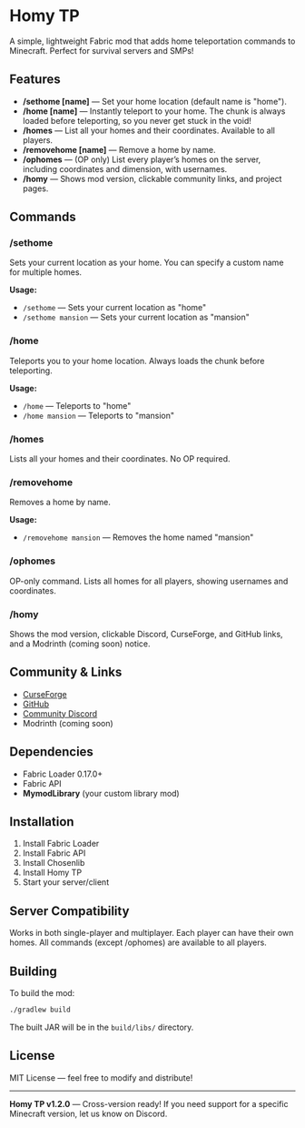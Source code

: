 # Homy TP

A simple, lightweight Fabric mod that adds home teleportation commands to Minecraft. Perfect for survival servers and SMPs!

## Features

- **/sethome [name]** — Set your home location (default name is "home").
- **/home [name]** — Instantly teleport to your home. The chunk is always loaded before teleporting, so you never get stuck in the void!
- **/homes** — List all your homes and their coordinates. Available to all players.
- **/removehome [name]** — Remove a home by name.
- **/ophomes** — (OP only) List every player’s homes on the server, including coordinates and dimension, with usernames.
- **/homy** — Shows mod version, clickable community links, and project pages.

## Commands

### /sethome
Sets your current location as your home. You can specify a custom name for multiple homes.

**Usage:**
- `/sethome` — Sets your current location as "home"
- `/sethome mansion` — Sets your current location as "mansion"

### /home
Teleports you to your home location. Always loads the chunk before teleporting.

**Usage:**
- `/home` — Teleports to "home"
- `/home mansion` — Teleports to "mansion"

### /homes
Lists all your homes and their coordinates. No OP required.

### /removehome
Removes a home by name.

**Usage:**
- `/removehome mansion` — Removes the home named "mansion"

### /ophomes
OP-only command. Lists all homes for all players, showing usernames and coordinates.

### /homy
Shows the mod version, clickable Discord, CurseForge, and GitHub links, and a Modrinth (coming soon) notice.

## Community & Links

- [CurseForge](https://www.curseforge.com/minecraft/mc-mods/homy-tp)
- [GitHub](https://github.com/yourusername/homemod)
- [Community Discord](https://discord.gg/yourdiscord)
- Modrinth (coming soon)

## Dependencies

- Fabric Loader 0.17.0+
- Fabric API
- **MymodLibrary** (your custom library mod)

## Installation

1. Install Fabric Loader
2. Install Fabric API
3. Install Chosenlib
4. Install Homy TP
5. Start your server/client

## Server Compatibility

Works in both single-player and multiplayer. Each player can have their own homes. All commands (except /ophomes) are available to all players.

## Building

To build the mod:

```bash
./gradlew build
```

The built JAR will be in the `build/libs/` directory.

## License

MIT License — feel free to modify and distribute!

---

**Homy TP v1.2.0** — Cross-version ready! If you need support for a specific Minecraft version, let us know on Discord.

